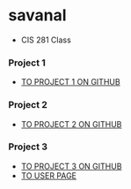 # savanal
* CIS 281 Class
### Project 1
- [TO PROJECT 1 ON GITHUB](https://github.com/UO-CIT/project-1-savanal)
### Project 2
- [TO PROJECT 2 ON GITHUB](https://github.com/UO-CIT/project-2-savanal)
### Project 3
- [TO PROJECT 3 ON GITHUB](https://github.com/UO-CIT/project-3-savanal)
- [TO USER PAGE](https://savanal.github.io/)
